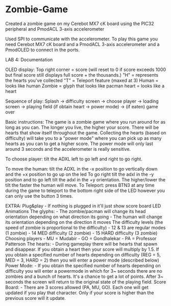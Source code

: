 # Zombie-Game
Created a zombie game on my Cerebot MX7 cK board using the PIC32 peripheral  and PmodACL 3-axis accelerometer

Used SPI to communicate with the accelerometer.
To play this game you need Cerebot MX7 cK board and a PmodACL 3-axis accelerometer and a PmodOLED to connect in the ports.

LAB 4: Documentation

OLED display:
Top right corner = score (will reset to 0 if score exceeds 1000 but final score still displays 
full score + the thousands.)
"H" = represents the hearts you've collected
"T" = Teleport feature (maxed at 3)
Human = looks like human
Zombie = glyph that looks like pacman
heart = looks like a heart

Sequence of play:
Splash -> difficulty screen -> choose player -> loading screen -> playing field (if obtain heart -> power mode)
-> (if eaten) game over


Basic instructions:
The game is a zombie game where you run around for as long as you can. The longer you live, the higher
your score. There will be hearts that show itself throughout the game. Collecting the hearts (based on
difficulty) will take you to a "power mode" where you can pick up as many hearts as you can to get a
higher score. The power mode will only last around 3 seconds and the accelerometer is really sensitive.

To choose player: tilt the ADXL left to go left and right to go right.

To move the human: tilt the ADXL in the -x position to go vertically down and the +x position to go up on the led
		   To go right tilt the adxl in the -y position and to go left tilt the adxl in the +y orientation.
		   The higher/lower the tilt the faster the human will move.
To Teleport: press BTN3 at any time during the game to teleport to the bottom right side of the LED however you
	     can only use the button 3 times. 

EXTRA:
Plug&play
	- If nothing is plugged in it'll just show score board
LED Animations
The glyphs:
	- The zombie/pacman will change its head orientation depending on what direction its going
	- The human will change its orientation depending on the direction it moves
The difficulty levels (the speed of zombie is proportional to the difficulty)
	- 12 & 13 are regular modes (1 zombie)
	- 14 MED difficulty (2 zombie)
	- 15 HARD difficulty (3 zombie)
Choosing players
	- MU = Mudabir
	- GO = Gondhalekar
	- PA = Professor Patterson
The hearts:
	- During gameplay there will be hearts that spawn and disappear. If you obtain a heart then your score will
	  multiply by 1.5. If you obtain a specified number of hearts depending on difficulty (REG = 5, MED = 3, HARD = 2)
	  then you will enter a power mode (described below)
Power Mode:
	- If you obtain the specified number of hearts depending on difficulty you will enter a powermode in which
	  for 3~ seconds there are no zombies and a bunch of hearts. It's a chance to get a lot of points. After
	  3~ seconds the screen will return to the original state of the playing field.
Score Board:
	- There are 3 scores allowed (PA, MU, GO). Each one will get updated if you play that character. Only if 
	  your score is higher than the previous score will it update.
